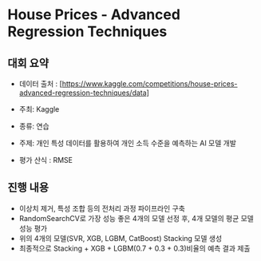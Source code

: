 # House Prices - Advanced Regression Techniques


## 대회 요약
- 데이터 출처 : [https://www.kaggle.com/competitions/house-prices-advanced-regression-techniques/data]

- 주최: Kaggle
- 종류: 연습
- 주제: 개인 특성 데이터를 활용하여 개인 소득 수준을 예측하는 AI 모델 개발
- 평가 산식 : RMSE

## 진행 내용

- 이상치 제거, 특성 조합 등의 전처리 과정 파이프라인 구축
- RandomSearchCV로 가장 성능 좋은 4개의 모델 선정 후, 4개 모델의 평균 모델 성능 평가
- 위의 4개의 모델(SVR, XGB, LGBM, CatBoost) Stacking 모델 생성
- 최종적으로 Stacking + XGB + LGBM(0.7 + 0.3 + 0.3)비율의 예측 결과 제출